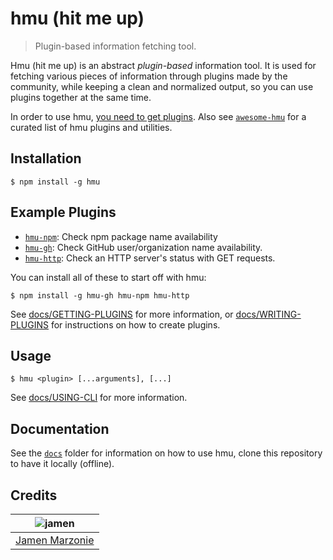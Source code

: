 # hmu (hit me up)
> Plugin-based information fetching tool.

Hmu (hit me up) is an abstract _plugin-based_ information tool.  It is used for fetching various pieces of information through plugins made by the community, while keeping a clean and normalized output, so you can use plugins together at the same time.

In order to use hmu, [you need to get plugins][plugins].  Also see [`awesome-hmu`][awesome-hmu] for a curated list of hmu plugins and utilities.

## Installation
```shell
$ npm install -g hmu
```

## Example Plugins
 - [`hmu-npm`][hmu-npm]: Check npm package name availability
 - [`hmu-gh`][hmu-gh]: Check GitHub user/organization name availability.
 - [`hmu-http`][hmu-http]: Check an HTTP server's status with GET requests.

You can install all of these to start off with hmu:
```
$ npm install -g hmu-gh hmu-npm hmu-http
```
See [docs/GETTING-PLUGINS](docs/GETTING-PLUGINS.md) for more information, or [docs/WRITING-PLUGINS](docs/WRITING-PLUGINS.md) for instructions on how to create plugins.

## Usage
```shell
$ hmu <plugin> [...arguments], [...]
```
See [docs/USING-CLI](docs/USING-CLI.md) for more information.

## Documentation
See the [`docs`](docs/) folder for information on how to use hmu, clone this repository to have it locally (offline).

## Credits
| ![jamen][avatar] |
|:---:|
| [Jamen Marzonie][github] |

  [avatar]: https://avatars.githubusercontent.com/u/6251703?v=3&s=125
  [github]: https://github.com/jamen
  [plugins]: https://www.npmjs.com/browse/keyword/hmu
  [hmu-npm]: https://github.com/devjs/hmu-npm
  [hmu-gh]: https://github.com/jamen/hmu-gh
  [hmu-http]: https://github.com/jamen/hmu-http
  [awesome-hmu]: https://github.com/jamen/awesome-hmu

